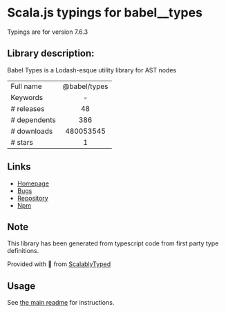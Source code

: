 
# Scala.js typings for babel__types

Typings are for version 7.6.3

## Library description:
Babel Types is a Lodash-esque utility library for AST nodes

|                    |                 |
| ------------------ | :-------------: |
| Full name          | @babel/types |
| Keywords           | - |
| # releases         | 48 |
| # dependents       | 386 |
| # downloads        | 480053545 |
| # stars            | 1 |

## Links
- [Homepage](https://babeljs.io/)
- [Bugs](https://github.com/babel/babel/issues)
- [Repository](https://github.com/babel/babel)
- [Npm](https://www.npmjs.com/package/%40babel%2Ftypes)
    


## Note
This library has been generated from typescript code from first party type definitions.

Provided with :purple_heart: from [ScalablyTyped](https://github.com/oyvindberg/ScalablyTyped)

## Usage
See [the main readme](../../readme.md) for instructions.


